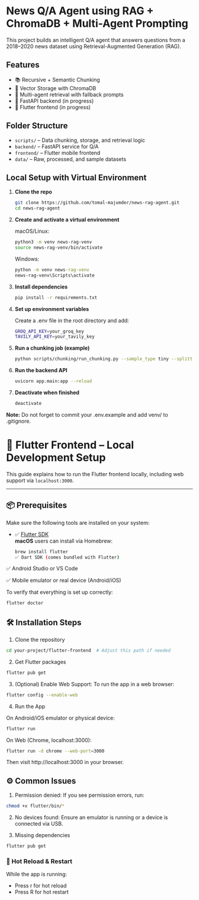 # News Q/A Agent using RAG + ChromaDB + Multi-Agent Prompting

This project builds an intelligent Q/A agent that answers questions from a 2018–2020 news dataset using Retrieval-Augmented Generation (RAG).

## Features

- 📚 Recursive + Semantic Chunking
- 🧠 Vector Storage with ChromaDB
- 🤖 Multi-agent retrieval with fallback prompts
- 🔌 FastAPI backend (in progress)
- 📱 Flutter frontend (in progress)

## Folder Structure

- `scripts/` – Data chunking, storage, and retrieval logic
- `backend/` – FastAPI service for Q/A
- `frontend/` – Flutter mobile frontend
- `data/` – Raw, processed, and sample datasets

## Local Setup with Virtual Environment

1. **Clone the repo**
   ```bash
   git clone https://github.com/tomal-majumder/news-rag-agent.git
   cd news-rag-agent
   ```
2. **Create and activate a virtual environment**

   macOS/Linux:

   ```bash
   python3 -m venv news-rag-venv
   source news-rag-venv/bin/activate
   ```

   Windows:

   ```cmd
   python -m venv news-rag-venv
   news-rag-venv\Scripts\activate
   ```

3. **Install dependencies**
   ```bash
   pip install -r requirements.txt
   ```
4. **Set up environment variables**

   Create a .env file in the root directory and add:

   ```bash
   GROQ_API_KEY=your_groq_key
   TAVILY_API_KEY=your_tavily_key
   ```

5. **Run a chunking job (example)**

   ```bash
   python scripts/chunking/run_chunking.py --sample_type tiny --splitter semantic
   ```

6. **Run the backend API**
   ```bash
   uvicorn app.main:app --reload
   ```
7. **Deactivate when finished**
   ```bash
   deactivate
   ```

**Note:** Do not forget to commit your .env.example and add venv/ to .gitignore.

# 🚀 Flutter Frontend – Local Development Setup

This guide explains how to run the Flutter frontend locally, including web support via `localhost:3000`.

---

## 📦 Prerequisites

Make sure the following tools are installed on your system:

- ✅ [Flutter SDK](https://flutter.dev/docs/get-started/install)  
   **macOS** users can install via Homebrew:
  ```bash
  brew install flutter
  ✅ Dart SDK (comes bundled with Flutter)
  ```

✅ Android Studio or VS Code

✅ Mobile emulator or real device (Android/iOS)

To verify that everything is set up correctly:

```bash
flutter doctor
```

## 🛠️ Installation Steps

1. Clone the repository

```bash
cd your-project/flutter-frontend  # Adjust this path if needed
```

2. Get Flutter packages

```bash
flutter pub get
```

3. (Optional) Enable Web Support: To run the app in a web browser:

```bash
flutter config --enable-web
```

4. Run the App

On Android/iOS emulator or physical device:

```bash
flutter run
```

On Web (Chrome, localhost:3000):

```bash
flutter run -d chrome --web-port=3000
```

Then visit http://localhost:3000 in your browser.

## ⚙️ Common Issues

1. Permission denied:
   If you see permission errors, run:

```bash
chmod +x flutter/bin/*
```

2. No devices found:
   Ensure an emulator is running or a device is connected via USB.

3. Missing dependencies

```bash
flutter pub get
```

### 🧪 Hot Reload & Restart

While the app is running:

- Press r for hot reload
- Press R for hot restart
